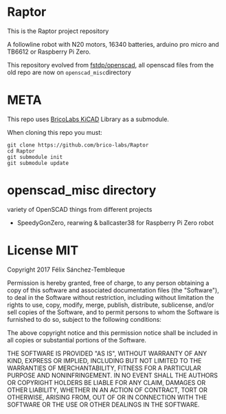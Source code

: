 # Raptor

This is the Raptor project repository

A followline robot with N20 motors, 16340 batteries, arduino pro micro and TB6612 or Raspberry Pi Zero.

This repository evolved
from [fstdp/openscad](https://github.com/fstdp/openscad), all openscad
files from the old repo are now on `openscad_misc`directory

# META

This repo
uses [BricoLabs KiCAD](https://github.com/brico-labs/bl_kicad_library)
Library as a submodule.

When cloning this repo you must:

~~~~{bash}
git clone https://github.com/brico-labs/Raptor
cd Raptor
git submodule init
git submodule update
~~~~


# openscad_misc directory

variety of OpenSCAD things from different projects

- SpeedyGonZero, rearwing & ballcaster38 for Raspberry Pi Zero robot


# License MIT

Copyright 2017 Félix Sánchez-Tembleque

Permission is hereby granted, free of charge, to any person obtaining
a copy of this software and associated documentation files (the
"Software"), to deal in the Software without restriction, including
without limitation the rights to use, copy, modify, merge, publish,
distribute, sublicense, and/or sell copies of the Software, and to
permit persons to whom the Software is furnished to do so, subject to
the following conditions:

The above copyright notice and this permission notice shall be
included in all copies or substantial portions of the Software.

THE SOFTWARE IS PROVIDED "AS IS", WITHOUT WARRANTY OF ANY KIND,
EXPRESS OR IMPLIED, INCLUDING BUT NOT LIMITED TO THE WARRANTIES OF
MERCHANTABILITY, FITNESS FOR A PARTICULAR PURPOSE AND
NONINFRINGEMENT. IN NO EVENT SHALL THE AUTHORS OR COPYRIGHT HOLDERS BE
LIABLE FOR ANY CLAIM, DAMAGES OR OTHER LIABILITY, WHETHER IN AN ACTION
OF CONTRACT, TORT OR OTHERWISE, ARISING FROM, OUT OF OR IN CONNECTION
WITH THE SOFTWARE OR THE USE OR OTHER DEALINGS IN THE SOFTWARE.

